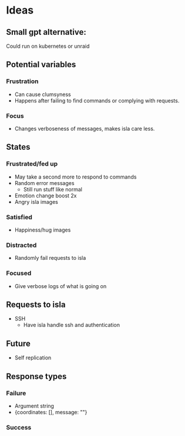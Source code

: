 # Ideas

## Small gpt alternative:

Could run on kubernetes or unraid

## Potential variables

### Frustration

- Can cause clumsyness
- Happens after failing to find commands or complying with requests.

### Focus

- Changes verboseness of messages, makes isla care less.

## States

### Frustrated/fed up

- May take a second more to respond to commands
- Random error messages
  - Still run stuff like normal
- Emotion change boost 2x
- Angry isla images

### Satisfied

- Happiness/hug images

### Distracted

- Randomly fail requests to isla

### Focused

- Give verbose logs of what is going on

## Requests to isla

- SSH
  - Have isla handle ssh and authentication

## Future

- Self replication

## Response types

### Failure

- Argument string
- {coordinates: [], message: ""}

### Success
